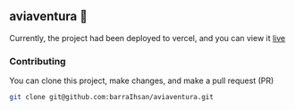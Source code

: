 ## aviaventura 🚀

Currently, the project had been deployed to vercel, and you can view it [live](https://aviaventura.vercel.app)

### Contributing

You can clone this project, make changes, and make a pull request (PR)

```sh
git clone git@github.com:barraIhsan/aviaventura.git
```
